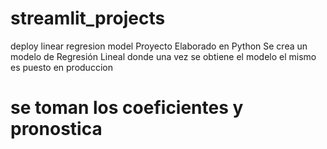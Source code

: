 # streamlit_projects
deploy linear regresion model
Proyecto Elaborado en Python
Se crea un modelo de Regresión Lineal donde una vez se obtiene el modelo el mismo es puesto en produccion
# se toman los coeficientes y pronostica 
